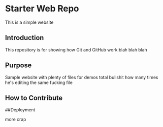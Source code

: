 # Starter Web Repo
This is a simple website
## Introduction

This repository is for showing how Git and GitHub work blah blah blah

## Purpose

Sample website with plenty of files for demos
total bullshit how many times he's editing the same fucking file

## How to Contribute

##Deployment

more crap